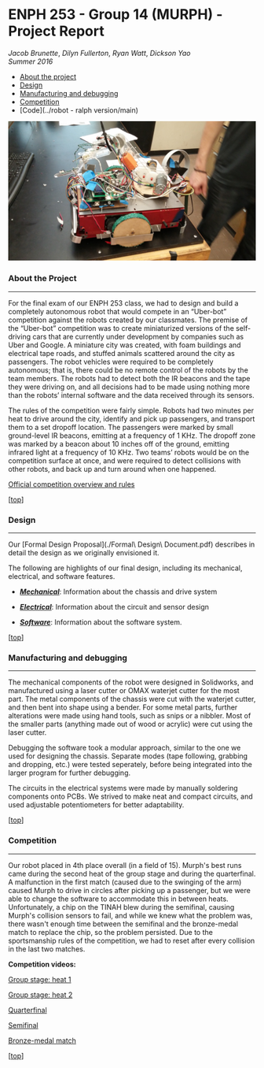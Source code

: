 ﻿# <a name="top"></a> ENPH 253 - Group 14 (MURPH) - Project Report
*Jacob Brunette*, *Dilyn Fullerton*, *Ryan Watt*, *Dickson Yao*  
*Summer 2016*

* [About the project](#about)
* [Design](#design)
* [Manufacturing and debugging](#manufacturing)
* [Competition](#competition)
* [Code](../robot - ralph version/main)

![The robot][full_robot]

### <a name="about"></a> About the Project
---
For the final exam of our ENPH 253 class, we had to design and build a
completely autonomous robot that would compete in an “Uber-bot”
competition against the robots created by our classmates. The premise
of the “Uber-bot” competition was to create miniaturized
versions of the self-driving cars that are currently under development
by companies such as Uber and Google. A miniature city was created,
with foam buildings and electrical tape roads, and stuffed animals
scattered around the city as passengers. The robot vehicles were
required to be completely autonomous; that is, there could be no
remote control of the robots by the team members. The robots had to
detect both the IR beacons and the tape they were driving on, and all
decisions had to be made using nothing more than the robots’
internal software and the data received through its sensors.

The rules of the competition were fairly simple. Robots had two
minutes per heat to drive around the city, identify and pick up
passengers, and transport them to a set dropoff location. The
passengers were marked by small ground-level IR beacons, emitting at
a frequency of 1 KHz. The dropoff zone was marked by a beacon about 10
inches off of the ground, emitting infrared light at a frequency of 10
KHz. Two teams’ robots would be on the competition surface at once,
and were required to detect collisions with other robots, and back up
and turn around when one happened. 

[Official competition overview and rules](http://projectlab.engphys.ubc.ca/enph-253-2016/competition-2016/)

[[top](#top)]

### <a name="design"></a> Design
---
Our [Formal Design Proposal](./Formal\ Design\ Document.pdf) 
describes in detail the design as we originally envisioned it.

The following are highlights of our final design, including its
mechanical, electrical, and software features.

* [_**Mechanical**_][mech]: Information about the
chassis and drive system

* [_**Electrical**_][elec]: Information about the
circuit and sensor design

* [_**Software**_][soft]: Information about the
software system.

[[top](#top)]

### <a name="manufacturing"></a> Manufacturing and debugging
---
The mechanical components of the robot were designed in Solidworks, and manufactured using a laser cutter or OMAX waterjet cutter for the most part. The metal components of the chassis were cut with the waterjet cutter, and then bent into shape using a bender. For some metal parts, further alterations were made using hand tools, such as snips or a nibbler. Most of the smaller parts (anything made out of wood or acrylic) were cut using the laser cutter.

Debugging the software took a modular approach, similar to the one we used for designing the chassis. Separate modes (tape following, grabbing and dropping, etc.) were tested seperately, before being integrated into the larger program for further debugging.

The circuits in the electrical systems were made by manually soldering components onto PCBs. We strived to make neat and compact circuits, and used adjustable potentiometers for better adaptability.

[[top](#top)]

### <a name="competition"></a> Competition
---
Our robot placed in 4th place overall (in a field of 15). Murph's best runs came during the second heat of the group stage and during the quarterfinal. A malfunction in the first match (caused due to the swinging of the arm) caused Murph to drive in circles after picking up a passenger, but we were able to change the software to accommodate this in between heats. Unfortunately, a chip on the TINAH blew during the semifinal, causing Murph's collision sensors to fail, and while we knew what the problem was, there wasn't enough time between the semifinal and the bronze-medal match to replace the chip, so the problem persisted. Due to the sportsmanship rules of the competition, we had to reset after every collision in the last two matches.

**Competition videos:**

[Group stage: heat 1](https://www.youtube.com/watch?v=PrXCJz5u2yc#t=43m55s)

[Group stage: heat 2](https://www.youtube.com/watch?v=PrXCJz5u2yc#t=60m45s)

[Quarterfinal](https://www.youtube.com/watch?v=PrXCJz5u2yc#t=94m20s)

[Semifinal](https://www.youtube.com/watch?v=PrXCJz5u2yc#t=102m)

[Bronze-medal match](https://www.youtube.com/watch?v=PrXCJz5u2yc#t=105m50s)

[[top](#top)]


[mech]: ./MECHANICAL.md
[elec]: ./ELECTRICAL.md
[soft]: ./SOFTWARE.md
[full_robot]: ./.images/robo_pictures/full_robo-side.jpg
